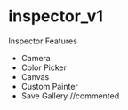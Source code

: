 # inspector_v1

Inspector Features
- Camera
- Color Picker
- Canvas
- Custom Painter
- Save Gallery //commented
